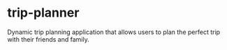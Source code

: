 # trip-planner
Dynamic trip planning application that allows users to plan the perfect trip with their friends and family. 
